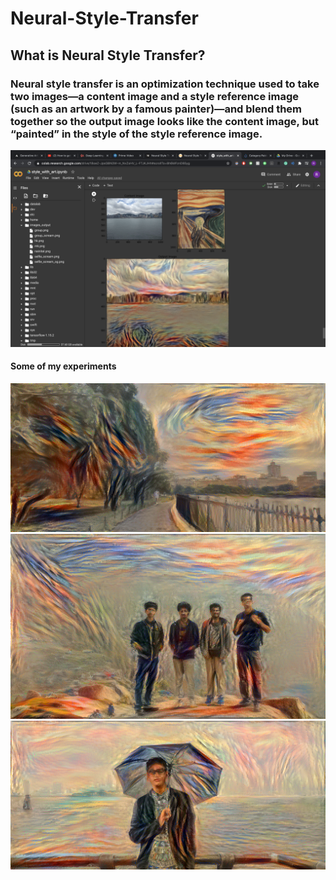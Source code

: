 # Neural-Style-Transfer
<h2>What is Neural Style Transfer?</h2>
<h3>Neural style transfer is an optimization technique used to take two images—a content image and a style reference image (such as an artwork by a famous painter)—and blend them together so the output image looks like the content image, but “painted” in the style of the style reference image.</h3>

<img src='Screenshot 2020-09-15 at 1.24.31 AM.png' width=800>

<h4>Some of my experiments </h4>
<img src='ny_landscape.png' width=800>
<img src='group_scream.png' width=800>
<img src='selfie_scream.png' width=800>
